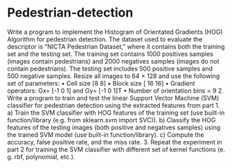 # Pedestrian-detection
Write a program to implement the Histogram of Orientated Gradients (HOG) Algorithm for
pedestrian detection. The dataset used to evaluate the descriptor is “NICTA Pedestrian
Dataset,” where it contains both the training set and the testing set. The training set contains
1000 positives samples (images contain pedestrians) and 2000 negatives samples (images do
not contain pedestrians). The testing set includes 500 positive samples and 500 negative
samples. Resize all images to 64 × 128 and use the following set of parameters:
• Cell size [8 8]
• Block size [ 16 16]
• Gradient operators: Gx= [-1 0 1] and Gy= [-1 0 1]T
• Number of orientation bins = 9
2. Write a program to train and test the linear Support Vector Machine (SVM) classifier for
pedestrian detection using the extracted features from part 1.
a) Train the SVM classifier with HOG features of the training set (use built-in
function/library (e.g. from sklearn.svm import SVC)).
b) Classify the HOG features of the testing images (both positive and negatives samples)
using the trained SVM model (use built-in function/library).
c) Compute the accuracy, false positive rate, and the miss rate.
3. Repeat the experiment in part 2 for training the SVM classifier with different set of kernel
functions (e. g. rbf, polynomial, etc.).

